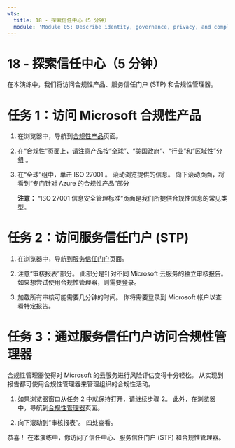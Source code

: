 ```yaml
---
wts:
  title: 18 - 探索信任中心（5 分钟）
  module: 'Module 05: Describe identity, governance, privacy, and compliance features'
---
```

# <a name="18---explore-microsoft-compliance-offerings-5-min"></a>18 - 探索信任中心（5 分钟）

在本演练中，我们将访问合规性产品、服务信任门户 (STP) 和合规性管理器。 

# <a name="task-1-access-microsoft-compliance-offerings"></a>任务 1：访问 Microsoft 合规性产品

1. 在浏览器中，导航到[合规性产品](https://docs.microsoft.com/en-us/compliance/regulatory/offering-home)页面。

2. 在“合规性”页面上，请注意产品按“全球”、“美国政府”、“行业”和“区域性”分组   。

3. 在“全球”组中，单击 ISO 27001 。 滚动浏览提供的信息。 向下滚动页面，将看到“专门针对 Azure 的合规性产品”部分

    **注意：** “ISO 27001 信息安全管理标准”页面是我们所提供合规性信息的常见类型。


# <a name="task-2-access-the-service-trust-portal-stp"></a>任务 2：访问服务信任门户 (STP)

1. 在浏览器中，导航到[服务信任门户](https://servicetrust.microsoft.com/)页面。

2. 注意“审核报表”部分。 此部分是针对不同 Microsoft 云服务的独立审核报告。 如果想尝试使用合规性管理器，则需要登录。

3. 加载所有审核可能需要几分钟的时间。 你将需要登录到 Microsoft 帐户以查看特定报告。


# <a name="task-3-access-the-compliance-manager-via-the-service-trust-portal"></a>任务 3：通过服务信任门户访问合规性管理器

合规性管理器使得对 Microsoft 的云服务进行风险评估变得十分轻松。 从实现到报告都可使用合规性管理器来管理组织的合规性活动。 

1. 如果浏览器窗口从任务 2 中就保持打开，请继续步骤 2。 此外，在浏览器中，导航到[合规性管理器](https://servicetrust.microsoft.com/ComplianceManager)页面。 

2. 向下滚动到“审核报表”。 四处查看。

恭喜！ 在本演练中，你访问了信任中心、服务信任门户 (STP) 和合规性管理器。
